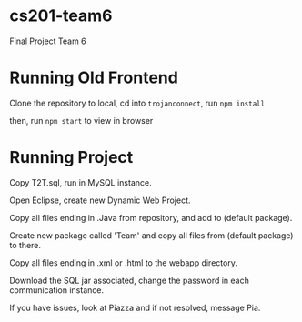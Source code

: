 # cs201-team6
Final Project Team 6

# Running Old Frontend
Clone the repository to local, cd into `trojanconnect`, run `npm install`

then, run `npm start` to view in browser

# Running Project
Copy T2T.sql, run in MySQL instance.

Open Eclipse, create new Dynamic Web Project.

Copy all files ending in .Java from repository, and add to (default package).

Create new package called 'Team' and copy all files from (default package) to there.

Copy all files ending in .xml or .html to the webapp directory.

Download the SQL jar associated, change the password in each communication instance.
 
If you have issues, look at Piazza and if not resolved, message Pia.

